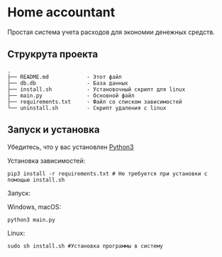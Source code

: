 # Home accountant

Простая система учета расходов для экономии денежных средств. 

## Струкрута проекта
```
.
├── README.md            - Этот файл
├── db.db                - База данных
├── install.sh           - Установочный скрипт для linux
├── main.py              - Основной файл
├── requirements.txt     - Файл со списком зависимостей
└── uninstall.sh         - Скрипт удаления с linux
```

## Запуск и установка

Убедитесь, что у вас установлен [Python3](https://python.org)

Установка зависимостей:
```
pip3 install -r requirements.txt # Не требуется при установки с помощью install.sh
```
Запуск:

Windows, macOS:
```
python3 main.py
```

Linux:

```
sudo sh install.sh #Установка программы в систему
```
